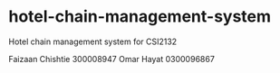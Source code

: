 # hotel-chain-management-system
Hotel chain management system for CSI2132

Faizaan Chishtie 300008947
Omar Hayat 0300096867
